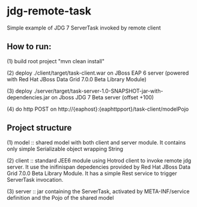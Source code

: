 # jdg-remote-task

Simple example of JDG 7 ServerTask invoked by remote client

## How to run:

(1) build root project "mvn clean install"

(2) deploy ./client/target/task-client.war on JBoss EAP 6 server (powered with Red Hat JBoss Data Grid 7.0.0 Beta Library Module)

(3) deploy ./server/target/task-server-1.0-SNAPSHOT-jar-with-dependencies.jar on Jboss JDG 7 Beta server (offset +100)

(4) do http POST on
http://{eaphost}:{eaphttpport}/task-client/modelPojo

## Project structure

(1) model :: shared model with both client and server module. It contains only simple Serializable object wrapping String

(2) client :: standard JEE6 module using Hotrod client to invoke remote jdg server. It use the inifinispan depedencies provided by Red Hat JBoss Data Grid 7.0.0 Beta Library Module. It has a simple Rest service to trigger ServerTask invocation.

(3) server :: jar containing the ServerTask, activated by META-INF/service definition and the Pojo of the shared model



